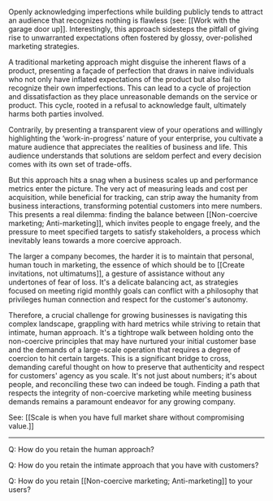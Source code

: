 Openly acknowledging imperfections while building publicly tends to attract an audience that recognizes nothing is flawless (see: [[Work with the garage door up]]. Interestingly, this approach sidesteps the pitfall of giving rise to unwarranted expectations often fostered by glossy, over-polished marketing strategies.

A traditional marketing approach might disguise the inherent flaws of a product, presenting a façade of perfection that draws in naive individuals who not only have inflated expectations of the product but also fail to recognize their own imperfections. This can lead to a cycle of projection and dissatisfaction as they place unreasonable demands on the service or product. This cycle, rooted in a refusal to acknowledge fault, ultimately harms both parties involved.

Contrarily, by presenting a transparent view of your operations and willingly highlighting the ‘work-in-progress’ nature of your enterprise, you cultivate a mature audience that appreciates the realities of business and life. This audience understands that solutions are seldom perfect and every decision comes with its own set of trade-offs.

But this approach hits a snag when a business scales up and performance metrics enter the picture. The very act of measuring leads and cost per acquisition, while beneficial for tracking, can strip away the humanity from business interactions, transforming potential customers into mere numbers. This presents a real dilemma: finding the balance between [[Non-coercive marketing; Anti-marketing]], which invites people to engage freely, and the pressure to meet specified targets to satisfy stakeholders, a process which inevitably leans towards a more coercive approach.

The larger a company becomes, the harder it is to maintain that personal, human touch in marketing, the essence of which should be to [[Create invitations, not ultimatums]], a gesture of assistance without any undertones of fear of loss. It's a delicate balancing act, as strategies focused on meeting rigid monthly goals can conflict with a philosophy that privileges human connection and respect for the customer's autonomy.

Therefore, a crucial challenge for growing businesses is navigating this complex landscape, grappling with hard metrics while striving to retain that intimate, human approach. It's a tightrope walk between holding onto the non-coercive principles that may have nurtured your initial customer base and the demands of a large-scale operation that requires a degree of coercion to hit certain targets. This is a significant bridge to cross, demanding careful thought on how to preserve that authenticity and respect for customers' agency as you scale. It's not just about numbers; it's about people, and reconciling these two can indeed be tough. Finding a path that respects the integrity of non-coercive marketing while meeting business demands remains a paramount endeavor for any growing company.

See: [[Scale is when you have full market share without compromising value.]]

---

Q: How do you retain the human approach? 

Q: How do you retain the intimate approach that you have with customers? 

Q: How do you retain [[Non-coercive marketing; Anti-marketing]] to your users?